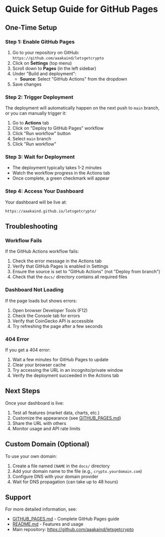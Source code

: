 # Quick Setup Guide for GitHub Pages

## One-Time Setup

### Step 1: Enable GitHub Pages

1. Go to your repository on GitHub: `https://github.com/aaakaind/letsgetcrypto`
2. Click on **Settings** (top menu)
3. Scroll down to **Pages** (in the left sidebar)
4. Under "Build and deployment":
   - **Source**: Select "GitHub Actions" from the dropdown
5. Save changes

### Step 2: Trigger Deployment

The deployment will automatically happen on the next push to `main` branch, or you can manually trigger it:

1. Go to **Actions** tab
2. Click on "Deploy to GitHub Pages" workflow
3. Click "Run workflow" button
4. Select `main` branch
5. Click "Run workflow"

### Step 3: Wait for Deployment

- The deployment typically takes 1-2 minutes
- Watch the workflow progress in the Actions tab
- Once complete, a green checkmark will appear

### Step 4: Access Your Dashboard

Your dashboard will be live at:
```
https://aaakaind.github.io/letsgetcrypto/
```

## Troubleshooting

### Workflow Fails

If the GitHub Actions workflow fails:

1. Check the error message in the Actions tab
2. Verify that GitHub Pages is enabled in Settings
3. Ensure the source is set to "GitHub Actions" (not "Deploy from branch")
4. Check that the `docs/` directory contains all required files

### Dashboard Not Loading

If the page loads but shows errors:

1. Open browser Developer Tools (F12)
2. Check the Console tab for errors
3. Verify that CoinGecko API is accessible
4. Try refreshing the page after a few seconds

### 404 Error

If you get a 404 error:

1. Wait a few minutes for GitHub Pages to update
2. Clear your browser cache
3. Try accessing the URL in an incognito/private window
4. Verify the deployment succeeded in the Actions tab

## Next Steps

Once your dashboard is live:

1. Test all features (market data, charts, etc.)
2. Customize the appearance (see [GITHUB_PAGES.md](../GITHUB_PAGES.md))
3. Share the URL with others
4. Monitor usage and API rate limits

## Custom Domain (Optional)

To use your own domain:

1. Create a file named `CNAME` in the `docs/` directory
2. Add your domain name to the file (e.g., `crypto.yourdomain.com`)
3. Configure DNS with your domain provider
4. Wait for DNS propagation (can take up to 48 hours)

## Support

For more detailed information, see:
- [GITHUB_PAGES.md](../GITHUB_PAGES.md) - Complete GitHub Pages guide
- [README.md](README.md) - Features and usage
- Main repository: https://github.com/aaakaind/letsgetcrypto
